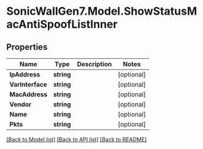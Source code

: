 # SonicWallGen7.Model.ShowStatusMacAntiSpoofListInner

## Properties

Name | Type | Description | Notes
------------ | ------------- | ------------- | -------------
**IpAddress** | **string** |  | [optional] 
**VarInterface** | **string** |  | [optional] 
**MacAddress** | **string** |  | [optional] 
**Vendor** | **string** |  | [optional] 
**Name** | **string** |  | [optional] 
**Pkts** | **string** |  | [optional] 

[[Back to Model list]](../README.md#documentation-for-models) [[Back to API list]](../README.md#documentation-for-api-endpoints) [[Back to README]](../README.md)

